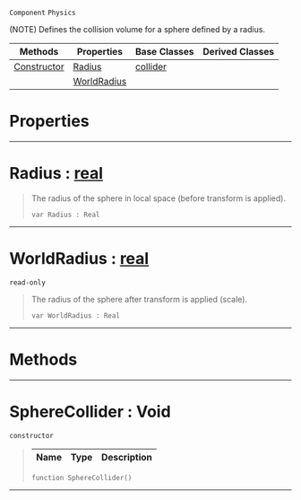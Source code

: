  `Component` `Physics`



(NOTE) Defines the collision volume for a sphere defined by a radius.

|Methods|Properties|Base Classes|Derived Classes|
|---|---|---|---|
|[Constructor](spherecollider.md#spherecollider-void)|[Radius](spherecollider.md#radius-zilch-engine-docum)|[collider](collider.md)| |
| |[WorldRadius](spherecollider.md#worldradius-zilch-engine)| | |


 #  Properties


---  
 #  Radius : [real](../nada_base_types/real.md)

> The radius of the sphere in local space (before transform is applied).
> ```TS:Nada
> var Radius : Real


---  
 #  WorldRadius : [real](../nada_base_types/real.md)

 `read-only`

> The radius of the sphere after transform is applied (scale).
> ```TS:Nada
> var WorldRadius : Real


---  
 #  Methods


---  
 #  SphereCollider : Void

 `constructor`

> 
> |Name|Type|Description|
> |---|---|---|
> ```TS:Nada
> function SphereCollider()
> ``` 


---  
 

 